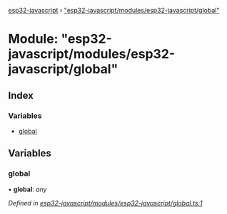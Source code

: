 [esp32-javascript](../README.md) › ["esp32-javascript/modules/esp32-javascript/global"](_esp32_javascript_modules_esp32_javascript_global_.md)

# Module: "esp32-javascript/modules/esp32-javascript/global"

## Index

### Variables

* [global](_esp32_javascript_modules_esp32_javascript_global_.md#global)

## Variables

###  global

• **global**: *any*

*Defined in [esp32-javascript/modules/esp32-javascript/global.ts:1](https://github.com/marcelkottmann/esp32-javascript/blob/2b53f2e/components/esp32-javascript/modules/esp32-javascript/global.ts#L1)*
